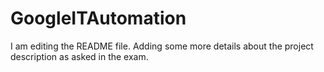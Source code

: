 # GoogleITAutomation
I am editing the README file. Adding some more details about the project description as asked in the exam.

